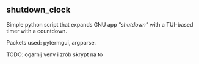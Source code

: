 ## shutdown_clock

Simple python script that expands GNU app *"shutdown"* with a TUI-based timer with a countdown.

Packets used: pytermgui, argparse.

TODO: ogarnij venv i zrób skrypt na to